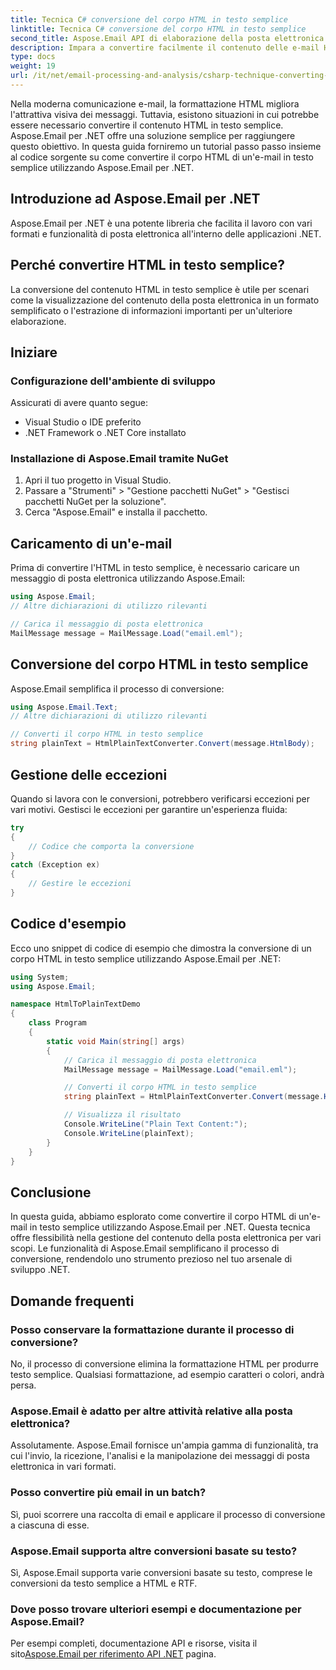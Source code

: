 ```yaml
---
title: Tecnica C# conversione del corpo HTML in testo semplice
linktitle: Tecnica C# conversione del corpo HTML in testo semplice
second_title: Aspose.Email API di elaborazione della posta elettronica .NET
description: Impara a convertire facilmente il contenuto delle e-mail HTML in testo semplice utilizzando Aspose.Email per .NET. Guida e codice dettagliati. Esplora ora!
type: docs
weight: 19
url: /it/net/email-processing-and-analysis/csharp-technique-converting-html-body-to-plain-text/
---
```


Nella moderna comunicazione e-mail, la formattazione HTML migliora l'attrattiva visiva dei messaggi. Tuttavia, esistono situazioni in cui potrebbe essere necessario convertire il contenuto HTML in testo semplice. Aspose.Email per .NET offre una soluzione semplice per raggiungere questo obiettivo. In questa guida forniremo un tutorial passo passo insieme al codice sorgente su come convertire il corpo HTML di un'e-mail in testo semplice utilizzando Aspose.Email per .NET.

## Introduzione ad Aspose.Email per .NET

Aspose.Email per .NET è una potente libreria che facilita il lavoro con vari formati e funzionalità di posta elettronica all'interno delle applicazioni .NET.

## Perché convertire HTML in testo semplice?

La conversione del contenuto HTML in testo semplice è utile per scenari come la visualizzazione del contenuto della posta elettronica in un formato semplificato o l'estrazione di informazioni importanti per un'ulteriore elaborazione.

## Iniziare

### Configurazione dell'ambiente di sviluppo

Assicurati di avere quanto segue:
- Visual Studio o IDE preferito
- .NET Framework o .NET Core installato

### Installazione di Aspose.Email tramite NuGet

1. Apri il tuo progetto in Visual Studio.
2. Passare a "Strumenti" > "Gestione pacchetti NuGet" > "Gestisci pacchetti NuGet per la soluzione".
3. Cerca "Aspose.Email" e installa il pacchetto.

## Caricamento di un'e-mail

Prima di convertire l'HTML in testo semplice, è necessario caricare un messaggio di posta elettronica utilizzando Aspose.Email:

```csharp
using Aspose.Email;
// Altre dichiarazioni di utilizzo rilevanti

// Carica il messaggio di posta elettronica
MailMessage message = MailMessage.Load("email.eml");
```

## Conversione del corpo HTML in testo semplice

Aspose.Email semplifica il processo di conversione:

```csharp
using Aspose.Email.Text;
// Altre dichiarazioni di utilizzo rilevanti

// Converti il corpo HTML in testo semplice
string plainText = HtmlPlainTextConverter.Convert(message.HtmlBody);
```

## Gestione delle eccezioni

Quando si lavora con le conversioni, potrebbero verificarsi eccezioni per vari motivi. Gestisci le eccezioni per garantire un'esperienza fluida:

```csharp
try
{
    // Codice che comporta la conversione
}
catch (Exception ex)
{
    // Gestire le eccezioni
}
```

## Codice d'esempio

Ecco uno snippet di codice di esempio che dimostra la conversione di un corpo HTML in testo semplice utilizzando Aspose.Email per .NET:

```csharp
using System;
using Aspose.Email;

namespace HtmlToPlainTextDemo
{
    class Program
    {
        static void Main(string[] args)
        {
            // Carica il messaggio di posta elettronica
            MailMessage message = MailMessage.Load("email.eml");

            // Converti il corpo HTML in testo semplice
            string plainText = HtmlPlainTextConverter.Convert(message.HtmlBody);

            // Visualizza il risultato
            Console.WriteLine("Plain Text Content:");
            Console.WriteLine(plainText);
        }
    }
}
```

## Conclusione

In questa guida, abbiamo esplorato come convertire il corpo HTML di un'e-mail in testo semplice utilizzando Aspose.Email per .NET. Questa tecnica offre flessibilità nella gestione del contenuto della posta elettronica per vari scopi. Le funzionalità di Aspose.Email semplificano il processo di conversione, rendendolo uno strumento prezioso nel tuo arsenale di sviluppo .NET.

## Domande frequenti

### Posso conservare la formattazione durante il processo di conversione?

No, il processo di conversione elimina la formattazione HTML per produrre testo semplice. Qualsiasi formattazione, ad esempio caratteri o colori, andrà persa.

### Aspose.Email è adatto per altre attività relative alla posta elettronica?

Assolutamente. Aspose.Email fornisce un'ampia gamma di funzionalità, tra cui l'invio, la ricezione, l'analisi e la manipolazione dei messaggi di posta elettronica in vari formati.

### Posso convertire più email in un batch?

Sì, puoi scorrere una raccolta di email e applicare il processo di conversione a ciascuna di esse.

### Aspose.Email supporta altre conversioni basate su testo?

Sì, Aspose.Email supporta varie conversioni basate su testo, comprese le conversioni da testo semplice a HTML e RTF.

### Dove posso trovare ulteriori esempi e documentazione per Aspose.Email?

 Per esempi completi, documentazione API e risorse, visita il sito[Aspose.Email per riferimento API .NET](https://reference.aspose.com/email/net) pagina.